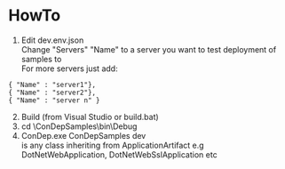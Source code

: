 HowTo
==============

1. Edit dev.env.json<br/>
   Change "Servers" "Name" to a server you want to test deployment of samples to<br/>
   For more servers just add:<br/>
```
{ "Name" : "server1"},
{ "Name" : "server2"},
{ "Name" : "server n" }
```
2. Build (from Visual Studio or build.bat)
3. cd <yourCheckoutDir>\ConDepSamples\bin\Debug
4. ConDep.exe ConDepSamples dev <sample> <br/>
   <sample> is any class inheriting from ApplicationArtifact e.g DotNetWebApplication, DotNetWebSslApplication etc
   
